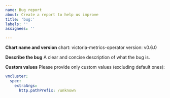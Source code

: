 ```yaml
---
name: Bug report
about: Create a report to help us improve
title: 'bug:'
labels: ''
assignees: ''

---
```


**Chart name and version**
chart: victoria-metrics-operator
version: v0.6.0

**Describe the bug**
A clear and concise description of what the bug is.

**Custom values**
Please provide only custom values (excluding default ones):
```yaml
vmcluster:
  spec:
    extraArgs:
      http.pathPrefix: /unknown
```

